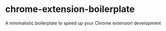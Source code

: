 chrome-extension-boilerplate
============================

A minimalistic boilerplate to speed up your Chrome extension development
